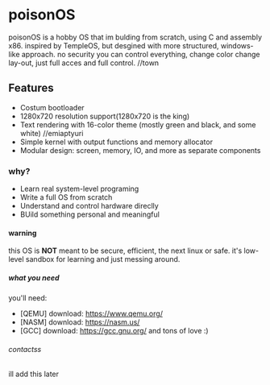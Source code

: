 # poisonOS

poisonOS is a hobby OS that im bulding from scratch, using C and assembly x86. inspired by TempleOS, but desgined with more structured, windows-like approach. no security you can control everything, change color change lay-out, just full acces and full control. //town

## Features 

- Costum bootloader
- 1280x720 resolution support(1280x720 is the king)
- Text rendering with 16-color theme (mostly green and black, and some white) //emiaptyuri
- Simple kernel with output functions and memory allocator
- Modular design: screen, memory, IO, and more as separate components

### why?

- Learn real system-level programing
- Write a full OS from scratch
- Understand and control hardware direclly
- BUild something personal and meaningful

#### warning

this OS is **NOT** meant to be secure, efficient, the next linux or safe. it's low-level sandbox for learning and just messing around. 

##### what you need

you'll need:
- [QEMU]                            download: https://www.qemu.org/
- [NASM]                            download: https://nasm.us/
- [GCC]                             download: https://gcc.gnu.org/
and tons of love :)

###### contactss
ill add this later

